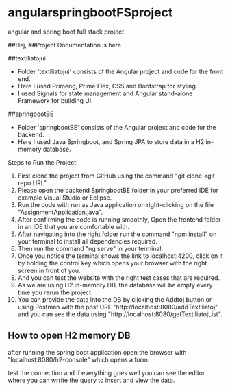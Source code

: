 # angularspringbootFSproject
angular and spring boot full stack project.

##Hej,
##Project Documentation is here 

##textiliatojui

- Folder 'textiliatojui' consists of the Angular project and code for the front end.
- Here I used Primeng, Prime Flex, CSS and Bootstrap for styling.
- I used Signals for state management and Angular stand-alone Framework for building UI.

##springbootBE
- Folder 'springbootBE' consists of the Angular project and code for the backend.
- Here I used Java Springboot, and Spring JPA to store data in a H2 in-memory database.

Steps to Run the Project:
1. First clone the project from GitHub using the command "git clone <git repo URL"
2. Please open the backend SpringbootBE folder in your preferred IDE for example Visual Studio or Eclipse.
3. Run the code with run as Java application on right-clicking on the file "AssignmentApplication.java".
4. After confirming the code is running smoothly, Open the frontend  folder in an IDE that you are comfortable with.
5. After navigating into the right folder run the command "npm install" on your terminal to install all dependencies required.
6. Then run the command "ng serve" in your terminal.
7. Once you notice the terminal shows the link to localhost:4200, click on it by holding the control key which opens your browser with the right screen in front of you.
8. And you can test the website with the right test cases that are required.
9. As we are using H2 in-memory DB, the database will be empty every time you rerun the project.
10. You can provide the data into the DB by clicking the Addtoj button or using Postman with the post URL "http://localhost:8080/addTextiliatoj" and you can see the data using "http://localhost:8080/getTextiliatojList".

   ## How to open H2 memory DB
   after running the spring boot application open the browser with "localhost:8080/h2-console"  which opens a form.

   test the connection and if everything goes well you can see the editor where you can wrrite the query to insert and view the data.

